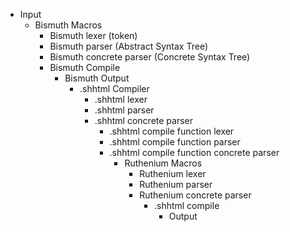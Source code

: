 - Input
  - Bismuth Macros
    - Bismuth lexer (token)
    - Bismuth parser (Abstract Syntax Tree)
    - Bismuth concrete parser (Concrete Syntax Tree)
    - Bismuth Compile
      - Bismuth Output
        - .shhtml Compiler
          - .shhtml lexer
          - .shhtml parser
          - .shhtml concrete parser
            - .shhtml compile function lexer
            - .shhtml compile function parser
            - .shhtml compile function concrete parser
              - Ruthenium Macros 
                - Ruthenium lexer
                - Ruthenium parser
                - Ruthenium concrete parser
                  - .shhtml compile
                    - Output